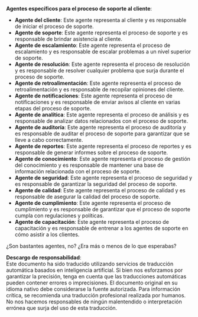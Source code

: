 **Agentes específicos para el proceso de soporte al cliente**:

- **Agente del cliente**: Este agente representa al cliente y es responsable de iniciar el proceso de soporte.
- **Agente de soporte**: Este agente representa el proceso de soporte y es responsable de brindar asistencia al cliente.
- **Agente de escalamiento**: Este agente representa el proceso de escalamiento y es responsable de escalar problemas a un nivel superior de soporte.
- **Agente de resolución**: Este agente representa el proceso de resolución y es responsable de resolver cualquier problema que surja durante el proceso de soporte.
- **Agente de retroalimentación**: Este agente representa el proceso de retroalimentación y es responsable de recopilar opiniones del cliente.
- **Agente de notificaciones**: Este agente representa el proceso de notificaciones y es responsable de enviar avisos al cliente en varias etapas del proceso de soporte.
- **Agente de analítica**: Este agente representa el proceso de análisis y es responsable de analizar datos relacionados con el proceso de soporte.
- **Agente de auditoría**: Este agente representa el proceso de auditoría y es responsable de auditar el proceso de soporte para garantizar que se lleve a cabo correctamente.
- **Agente de reportes**: Este agente representa el proceso de reportes y es responsable de generar informes sobre el proceso de soporte.
- **Agente de conocimiento**: Este agente representa el proceso de gestión del conocimiento y es responsable de mantener una base de información relacionada con el proceso de soporte.
- **Agente de seguridad**: Este agente representa el proceso de seguridad y es responsable de garantizar la seguridad del proceso de soporte.
- **Agente de calidad**: Este agente representa el proceso de calidad y es responsable de asegurar la calidad del proceso de soporte.
- **Agente de cumplimiento**: Este agente representa el proceso de cumplimiento y es responsable de garantizar que el proceso de soporte cumpla con regulaciones y políticas.
- **Agente de capacitación**: Este agente representa el proceso de capacitación y es responsable de entrenar a los agentes de soporte en cómo asistir a los clientes.

¿Son bastantes agentes, no? ¿Era más o menos de lo que esperabas?

**Descargo de responsabilidad**:  
Este documento ha sido traducido utilizando servicios de traducción automática basados en inteligencia artificial. Si bien nos esforzamos por garantizar la precisión, tenga en cuenta que las traducciones automáticas pueden contener errores o imprecisiones. El documento original en su idioma nativo debe considerarse la fuente autorizada. Para información crítica, se recomienda una traducción profesional realizada por humanos. No nos hacemos responsables de ningún malentendido o interpretación errónea que surja del uso de esta traducción.